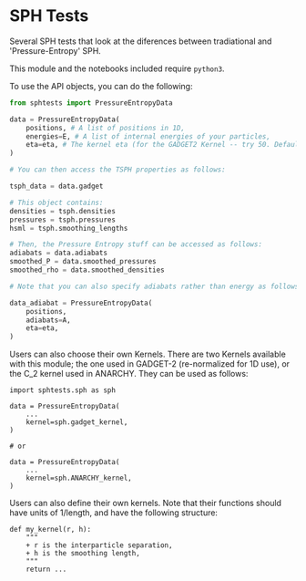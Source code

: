 SPH Tests
=========

Several SPH tests that look at the diferences between tradiational and 'Pressure-Entropy' SPH.

This module and the notebooks included require `python3`.

To use the API objects, you can do the following:

```python
from sphtests import PressureEntropyData

data = PressureEntropyData(
    positions, # A list of positions in 1D,
    energies=E, # A list of internal energies of your particles,
    eta=eta, # The kernel eta (for the GADGET2 Kernel -- try 50. Default is 5.)
)

# You can then access the TSPH properties as follows:

tsph_data = data.gadget

# This object contains:
densities = tsph.densities
pressures = tsph.pressures
hsml = tsph.smoothing_lengths

# Then, the Pressure Entropy stuff can be accessed as follows:
adiabats = data.adiabats
smoothed_P = data.smoothed_pressures
smoothed_rho = data.smoothed_densities

# Note that you can also specify adiabats rather than energy as follows:

data_adiabat = PressureEntropyData(
    positions,
    adiabats=A,
    eta=eta,
)
```

Users can also choose their own Kernels. There are two Kernels available with
this module; the one used in GADGET-2 (re-normalized for 1D use), or the C_2
kernel used in ANARCHY. They can be used as follows:

```python3
import sphtests.sph as sph

data = PressureEntropyData(
    ...
    kernel=sph.gadget_kernel,
)

# or

data = PressureEntropyData(
    ...
    kernel=sph.ANARCHY_kernel,
)
```

Users can also define their own kernels. Note that their functions should have
units of 1/length, and have the following structure:

```python3
def my_kernel(r, h):
    """
    + r is the interparticle separation,
    + h is the smoothing length,
    """
    return ...
```
